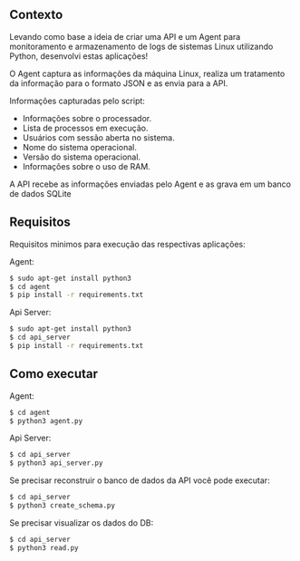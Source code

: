 
## Contexto
Levando como base a ideia de criar uma API e um Agent para monitoramento e armazenamento de logs de sistemas Linux utilizando Python, desenvolvi estas aplicações!

O Agent captura as informações da máquina Linux, realiza um tratamento da informação para o formato JSON e as envia para a API.

Informações capturadas pelo script:
- Informações sobre o processador. 
- Lista de processos em execução. 
- Usuários com sessão aberta no sistema. 
- Nome do sistema operacional. 
- Versão do sistema operacional.
- Informações sobre o uso de RAM. 

A API recebe as informações enviadas pelo Agent e as grava em um banco de dados SQLite




## Requisitos

Requisitos minimos para execução das respectivas aplicações:

Agent:
```bash
$ sudo apt-get install python3
$ cd agent
$ pip install -r requirements.txt
```

Api Server:
```bash
$ sudo apt-get install python3
$ cd api_server
$ pip install -r requirements.txt
```

## Como executar

Agent:
```bash
$ cd agent
$ python3 agent.py
```

Api Server:
```bash
$ cd api_server
$ python3 api_server.py
```

Se precisar reconstruir o banco de dados da API você pode executar:
```bash
$ cd api_server
$ python3 create_schema.py
```

Se precisar visualizar os dados do DB:
```bash
$ cd api_server
$ python3 read.py
```